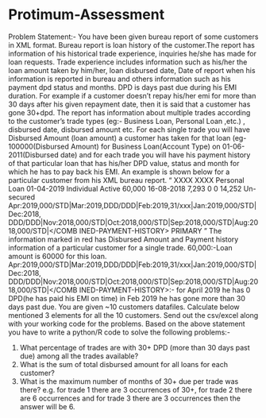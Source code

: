 # Protimum-Assessment

Problem Statement:-
You have been given bureau report of some customers in XML format. Bureau report is loan history
of the customer.The report has information of his historical trade experience, inquiries he/she has
made for loan requests. Trade experience includes information such as his/her the loan amount
taken by him/her, loan disbursed date, Date of report when his information is reported in bureau
and others information such as his payment dpd status and months.
DPD is days past due during his EMI duration. For example if a customer doesn’t repay his/her emi
for more than 30 days after his given repayment date, then it is said that a customer has gone
30+dpd.
The report has information about multiple trades according to the customer’s trade types (eg:-
Business Loan, Personal Loan ,etc.) , disbursed date, disbursed amount etc.
For each single trade you will have Disbursed Amount (loan amount) a customer has taken for that
loan (eg-100000(Disbursed Amount) for Business Loan(Account Type) on 01-06-2011(Disbursed
date) and for each trade you will have his payment history of that particular loan that has his/her
DPD value, status and month for which he has to pay back his EMI.
An example is shown below for a particular customer from his XML bureau report.
“<LOAN-DETAILS>
<ACCT-NUMBER>XXXX</ACCT-NUMBER>
<CREDIT-GUARANTOR>XXXX</CREDITGUARANTOR>
<ACCT-TYPE>Personal Loan</ACCT-TYPE>
<DATE-REPORTED>01-04-2019</DATE-REPORTED>
<OWNERSHIP-IND>Individual</OWNERSHIP-IND>
<ACCOUNT-STATUS>Active</ACCOUNT-STATUS>
<DISBURSED-AMT>60,000</DISBURSED-AMT>
<DISBURSED-DATE>16-08-2018</DISBURSED-DATE>
<INSTALLMENT-AMT>7,293</INSTALLMENT-AMT>
<OVERDUE-AMT>0</OVERDUE-AMT>
<WRITE-OFF-AMT>0</WRITE-OFF-AMT>
<CURRENT-BAL>14,252</CURRENT-BAL>
<SECURITY-STATUS>Un-secured</SECURITYSTATUS>
<COMBINED-PAYMENTHISTORY>Apr:2019,000/STD|Mar:2019,DDD/DDD|Feb:2019,31/xxx|Jan:2019,000/STD|Dec:2018,
DDD/DDD|Nov:2018,000/STD|Oct:2018,000/STD|Sep:2018,000/STD|Aug:2018,000/STD|</COMB
INED-PAYMENT-HISTORY>
<MATCHED-TYPE>PRIMARY</MATCHED-TYPE>
<SECURITY-DETAILS></SECURITY-DETAILS>
<LINKED-ACCOUNTS></LINKED-ACCOUNTS>
</LOAN-DETAILS>”
The information marked in red has Disbursed Amount and Payment history information of a
particular customer for a single trade.
<DISBURSED-AMT>60,000</DISBURSED-AMT>:-Loan amount is 60000 for this loan.
<COMBINED-PAYMENTHISTORY>Apr:2019,000/STD|Mar:2019,DDD/DDD|Feb:2019,31/xxx|Jan:2019,000/STD|Dec:2018,
DDD/DDD|Nov:2018,000/STD|Oct:2018,000/STD|Sep:2018,000/STD|Aug:2018,000/STD|</COMB
INED-PAYMENT-HISTORY>:- for April 2019 he has 0 DPD(he has paid his EMI on time) in Feb 2019
he has gone more than 30 days past due.
You are given ~10 customers datafiles. Calculate below mentioned 3 elements for all the 10
customers. Send out the csv/excel along with your working code for the problems.
Based on the above statement you have to write a python/R code to solve the following problems:-
1) What percentage of trades are with 30+ DPD (more than 30 days past due) among all
the trades available?
2) What is the sum of total disbursed amount for all loans for each customer?
3) What is the maximum number of months of 30+ due per trade was there?
e.g. for trade 1 there are 3 occurrences of 30+, for trade 2 there are 6 occurrences and
for trade 3 there are 3 occurrences then the answer will be 6.

